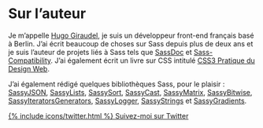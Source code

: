 
# Sur l’auteur

Je m’appelle [Hugo Giraudel](http://hugogiraudel.com), je suis un développeur front-end français basé à Berlin. J’ai écrit beaucoup de choses sur Sass depuis plus de deux ans et je suis l’auteur de projets liés à Sass tels que [SassDoc](http://sassdoc.com) et [Sass-Compatibility](http://sass-compatibility.github.io). J’ai également écrit un livre sur CSS intitulé [CSS3 Pratique du Design Web](http://www.amazon.fr/dp/2212140231).

J’ai également rédigé quelques bibliothèques Sass, pour le plaisir&nbsp;: [SassyJSON](https://github.com/HugoGiraudel/SassyJSON), [SassyLists](http://sassylists.com), [SassySort](https://github.com/HugoGiraudel/SassySort), [SassyCast](https://github.com/HugoGiraudel/SassyCast), [SassyMatrix](https://github.com/HugoGiraudel/SassyMatrix), [SassyBitwise](https://github.com/HugoGiraudel/SassyBitwise), [SassyIteratorsGenerators](https://github.com/HugoGiraudel/SassyIteratorsGenerators), [SassyLogger](https://github.com/HugoGiraudel/SassyLogger), [SassyStrings](https://github.com/HugoGiraudel/SassyStrings) et [SassyGradients](https://github.com/HugoGiraudel/SassyGradients).

<div class="button-wrapper">
  <a href="https://twitter.com/{{ site.twitter_username }}" target="_blank" class="button">
    {% include icons/twitter.html %}
    Suivez-moi sur Twitter
  </a>
</div>

